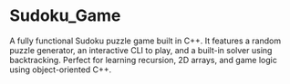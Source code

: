 # Sudoku_Game
A fully functional Sudoku puzzle game built in C++. It features a random puzzle generator, an interactive CLI to play, and a built-in solver using backtracking. Perfect for learning recursion, 2D arrays, and game logic using object-oriented C++.
